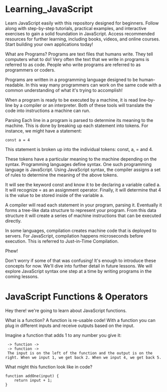# Learning_JavaScript
Learn JavaScript easily with this repository designed for beginners. Follow along with step-by-step tutorials, practical examples, and interactive exercises to gain a solid foundation in JavaScript. Access recommended resources for further learning, including books, videos, and online courses. Start building your own applications today!

What are Programs?
Programs are text files that humans write. They tell computers what to do! Very often the text that we write in programs is referred to as code. People who write programs are referred to as programmers or coders. 

Programs are written in a programming language designed to be human-readable. In this way many programmers can work on the same code with a common understanding of what it's trying to accomplish!

When a program is ready to be executed by a machine, it is read line-by-line by a compiler or an interpreter. Both of these tools will translate the code into instructions a machine can run.

Parsing
Each line in a program is parsed to determine its meaning to the machine. This is done by breaking up each statement into tokens. For instance, we might have a statement:

```
const a = 4
```
This statement is broken up into the individual tokens: const, a, = and 4.

These tokens have a particular meaning to the machine depending on the syntax. Programming languages define syntax. One such programming language is JavaScript. Using JavaScript syntax, the compiler assigns a set of rules to determine the meaning of the above tokens.

It will see the keyword const and know it to be declaring a variable called a. It will recognize = as an assignment operator. Finally, it will determine that 4 is the value to be stored inside of the variable a.

A compiler will read each statement in your program, parsing it. Eventually it forms a tree-like data structure to represent your program. From this data structure it will create a series of machine instructions that can be executed directly.

In some languages, compilation creates machine code that is deployed to servers. For JavaScript, compilation happens microseconds before execution. This is referred to Just-in-Time Compilation.

Phew! 

Don't worry if some of that was confusing! It's enough to introduce these concepts for now. We'll dive into further detail in future lessons. We will explore JavaScript syntax one step at a time by writing programs in the coming lessons.

# JavaScript Functions & Operators
Hey there!  we're going to learn about JavaScript functions.

What is a function?
A function is re-usable code! With a function you can plug in different inputs and receive outputs based on the input.

 Imagine a function that adds 1 to any number you give it:
 
```
 -> function -> 
 -> function -> 
 The input is on the left of the function and the output is on the right. When we input 1, we get back 2. When we input 4, we get back 5.
```

What might this function look like in code?

```
function addOne(input) {
    return input + 1;
}
```

